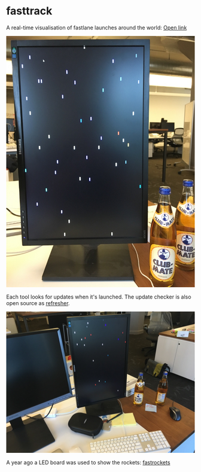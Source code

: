 # fasttrack

A real-time visualisation of fastlane launches around the world: [Open link](https://krausefx.github.io/fasttrack/)

![assets/picture1.jpg](assets/picture1.jpg)

Each tool looks for updates when it's launched. The update checker is also open source as [refresher](https://github.com/fastlane/refresher).

![assets/picture2.jpg](assets/picture2.jpg)

A year ago a LED board was used to show the rockets: [fastrockets](https://github.com/krausefx/fastrockets)

